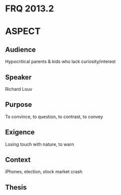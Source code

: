 # FRQ 2013.2

# ASPECT

## Audience

Hypocritical parents & kids who lack curiosity/interest

## Speaker

Richard Louv

## Purpose

To convince, to question, to contrast, to convey

## Exigence

Losing touch with nature, to warn

## Context

iPhones, election, stock market crash

## Thesis